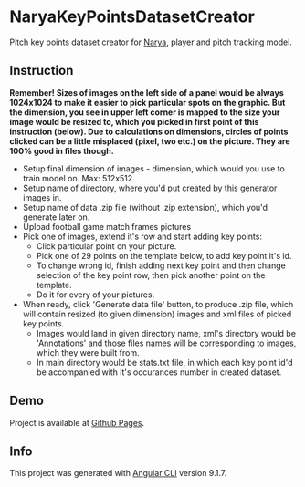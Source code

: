 # NaryaKeyPointsDatasetCreator

Pitch key points dataset creator for [Narya](https://github.com/DonsetPG/narya), player and pitch tracking model.

## Instruction
**Remember! Sizes of images on the left side of a panel would be always 1024x1024 to make it easier to pick particular spots on the graphic. But the dimension, you see in upper left corner is mapped to the size your image would be resized to, which you picked in first point of this instruction (below). Due to calculations on dimensions, circles of points clicked can be a little misplaced (pixel, two etc.) on the picture. They are 100% good in files though.**


- Setup final dimension of images - dimension, which would you use to train model on. Max: 512x512
- Setup name of directory, where you'd put created by this generator images in.
- Setup name of data .zip file (without .zip extension), which you'd generate later on.
- Upload football game match frames pictures
- Pick one of images, extend it's row and start adding key points:
  - Click particular point on your picture.
  - Pick one of 29 points on the template below, to add key point it's id.
  - To change wrong id, finish adding next key point and then change selection of the key point row, then pick another point on the template.
  - Do it for every of your pictures.
- When ready, click 'Generate data file' button, to produce .zip file, which will contain resized (to given dimension) images and xml files of picked key points.
  - Images would land in given directory name, xml's directory would be 'Annotations' and those files names will be corresponding to images, which they were built from.
  - In main directory would be stats.txt file, in which each key point id'd be accompanied with it's occurances number in created dataset.

## Demo
Project is available at [Github Pages](https://kkoripl.github.io/NaryaKeyPointsDatasetCreator/).

## Info
This project was generated with [Angular CLI](https://github.com/angular/angular-cli) version 9.1.7.
